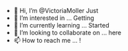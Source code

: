 - 👋 Hi, I’m @VictoriaMoller Just
- 👀 I’m interested in ... Getting
- 🌱 I’m currently learning ... Started
- 💞️ I’m looking to collaborate on ... here
- 📫 How to reach me ... !

<!---
VictoriaMoller/VictoriaMoller is a ✨ special ✨ repository because its `README.md` (this file) appears on your GitHub profile.
You can click the Preview link to take a look at your changes.
--->
